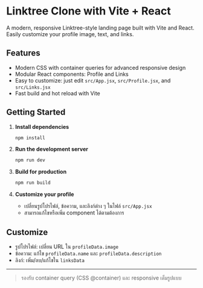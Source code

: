 # Linktree Clone with Vite + React

A modern, responsive Linktree-style landing page built with Vite and React. Easily customize your profile image, text, and links.

## Features

- Modern CSS with container queries for advanced responsive design
- Modular React components: Profile and Links
- Easy to customize: just edit `src/App.jsx`, `src/Profile.jsx`, and `src/Links.jsx`
- Fast build and hot reload with Vite

## Getting Started

1. **Install dependencies**

   ```powershell
   npm install
   ```

2. **Run the development server**

   ```powershell
   npm run dev
   ```

3. **Build for production**

   ```powershell
   npm run build
   ```

4. **Customize your profile**
   - เปลี่ยนรูปโปรไฟล์, ข้อความ, และลิงก์ต่าง ๆ ในไฟล์ `src/App.jsx`
   - สามารถแก้ไขหรือเพิ่ม component ได้ตามต้องการ

## Customize

- รูปโปรไฟล์: เปลี่ยน URL ใน `profileData.image`
- ข้อความ: แก้ไข `profileData.name` และ `profileData.description`
- ลิงก์: เพิ่ม/ลบ/แก้ไขใน `linksData`

---

> รองรับ container query (CSS @container) และ responsive เต็มรูปแบบ
